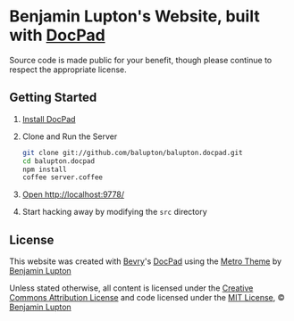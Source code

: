 # Benjamin Lupton's Website, built with [DocPad](https://github.com/bevry/docpad)

Source code is made public for your benefit, though please continue to respect the appropriate license.


## Getting Started

1. [Install DocPad](https://github.com/bevry/docpad) 

1. Clone and Run the Server

	``` bash
	git clone git://github.com/balupton/balupton.docpad.git
	cd balupton.docpad
	npm install
	coffee server.coffee
	```

1. [Open http://localhost:9778/](http://localhost:9778/)

1. Start hacking away by modifying the `src` directory


## License

This website was created with [Bevry](http://bevry.me "Visit Website")'s [DocPad](https://github.com/bevry/docpad "Visit on GitHub") using the [Metro Theme](https://github.com/bevry/metro.docpad "Visit on GitHub") by [Benjamin Lupton](http://balupton.com "Visit Website")

Unless stated otherwise, all content is licensed under the [Creative Commons Attribution License](http://creativecommons.org/licenses/by/3.0/ "Visit Website") and code licensed under the [MIT License](http://creativecommons.org/licenses/MIT/ "Visit Website"), © [Benjamin Lupton](http://balupton.com "Visit Website")